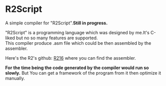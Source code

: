# R2Script
A simple compiler for "R2Script".**Still in progress.**

"R2Script" is a programming language which was designed by me.It's C-liked but no so many features are supported.  
This compiler produce .asm file which could be then assembled by the assembler.  

Here's the R2's github: [R216](https://github.com/LBPHacker/R216) where you can find the assembler.

**For the time being the code generated by the compiler would run so slowly.** But You can get a framework of the program from it then optimize it manually.
